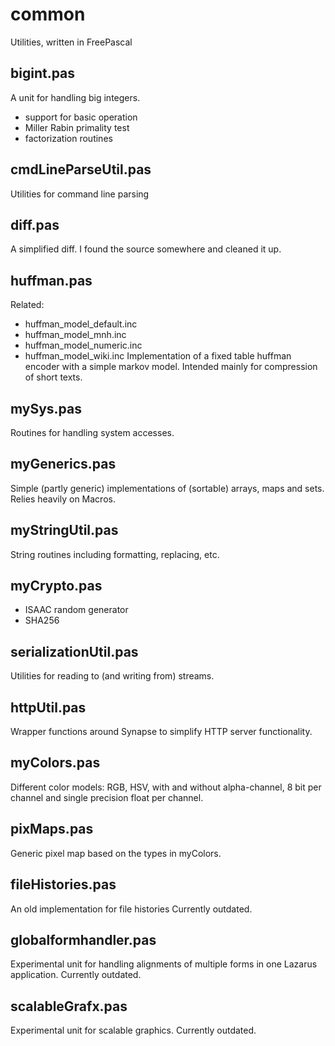 # common
Utilities, written in FreePascal

## bigint.pas
A unit for handling big integers.
- support for basic operation
- Miller Rabin primality test
- factorization routines

## cmdLineParseUtil.pas
Utilities for command line parsing

## diff.pas
A simplified diff.
I found the source somewhere and cleaned it up.

## huffman.pas
Related:
- huffman_model_default.inc
- huffman_model_mnh.inc
- huffman_model_numeric.inc
- huffman_model_wiki.inc
Implementation of a fixed table huffman encoder with a simple markov model.
Intended mainly for compression of short texts.

## mySys.pas
Routines for handling system accesses.

## myGenerics.pas
Simple (partly generic) implementations of (sortable) arrays, maps and sets.
Relies heavily on Macros.

## myStringUtil.pas
String routines including formatting, replacing, etc.

## myCrypto.pas
- ISAAC random generator
- SHA256

## serializationUtil.pas
Utilities for reading to (and writing from) streams.

## httpUtil.pas
Wrapper functions around Synapse to simplify HTTP server functionality.

## myColors.pas
Different color models: RGB, HSV, with and without alpha-channel, 8 bit per channel and single precision float per channel.

## pixMaps.pas
Generic pixel map based on the types in myColors.

## fileHistories.pas
An old implementation for file histories
Currently outdated.

## globalformhandler.pas
Experimental unit for handling alignments of multiple forms in one Lazarus application.
Currently outdated.

## scalableGrafx.pas
Experimental unit for scalable graphics.
Currently outdated.
